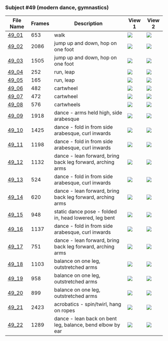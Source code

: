 ### Subject #49 (modern dance, gymnastics)
|File Name|Frames|Description|View 1|View 2|
|-|-|-|-|-|
|[49_01](https://github.com/Shriinivas/cmubvh/raw/main/Sequence-046-056/49/Data/49_01.zip)|653|walk|<img src="https://github.com/Shriinivas/cmubvhgifs/blob/main/Sequence-046-056/49/49_01_0.gif"/>|<img src="https://github.com/Shriinivas/cmubvhgifs/blob/main/Sequence-046-056/49/49_01_1.gif"/>|
|[49_02](https://github.com/Shriinivas/cmubvh/raw/main/Sequence-046-056/49/Data/49_02.zip)|2086|jump up and down, hop on one foot|<img src="https://github.com/Shriinivas/cmubvhgifs/blob/main/Sequence-046-056/49/49_02_0.gif"/>|<img src="https://github.com/Shriinivas/cmubvhgifs/blob/main/Sequence-046-056/49/49_02_1.gif"/>|
|[49_03](https://github.com/Shriinivas/cmubvh/raw/main/Sequence-046-056/49/Data/49_03.zip)|1505|jump up and down, hop on one foot|<img src="https://github.com/Shriinivas/cmubvhgifs/blob/main/Sequence-046-056/49/49_03_0.gif"/>|<img src="https://github.com/Shriinivas/cmubvhgifs/blob/main/Sequence-046-056/49/49_03_1.gif"/>|
|[49_04](https://github.com/Shriinivas/cmubvh/raw/main/Sequence-046-056/49/Data/49_04.zip)|252|run, leap|<img src="https://github.com/Shriinivas/cmubvhgifs/blob/main/Sequence-046-056/49/49_04_0.gif"/>|<img src="https://github.com/Shriinivas/cmubvhgifs/blob/main/Sequence-046-056/49/49_04_1.gif"/>|
|[49_05](https://github.com/Shriinivas/cmubvh/raw/main/Sequence-046-056/49/Data/49_05.zip)|165|run, leap|<img src="https://github.com/Shriinivas/cmubvhgifs/blob/main/Sequence-046-056/49/49_05_0.gif"/>|<img src="https://github.com/Shriinivas/cmubvhgifs/blob/main/Sequence-046-056/49/49_05_1.gif"/>|
|[49_06](https://github.com/Shriinivas/cmubvh/raw/main/Sequence-046-056/49/Data/49_06.zip)|482|cartwheel|<img src="https://github.com/Shriinivas/cmubvhgifs/blob/main/Sequence-046-056/49/49_06_0.gif"/>|<img src="https://github.com/Shriinivas/cmubvhgifs/blob/main/Sequence-046-056/49/49_06_1.gif"/>|
|[49_07](https://github.com/Shriinivas/cmubvh/raw/main/Sequence-046-056/49/Data/49_07.zip)|472|cartwheel|<img src="https://github.com/Shriinivas/cmubvhgifs/blob/main/Sequence-046-056/49/49_07_0.gif"/>|<img src="https://github.com/Shriinivas/cmubvhgifs/blob/main/Sequence-046-056/49/49_07_1.gif"/>|
|[49_08](https://github.com/Shriinivas/cmubvh/raw/main/Sequence-046-056/49/Data/49_08.zip)|576|cartwheels|<img src="https://github.com/Shriinivas/cmubvhgifs/blob/main/Sequence-046-056/49/49_08_0.gif"/>|<img src="https://github.com/Shriinivas/cmubvhgifs/blob/main/Sequence-046-056/49/49_08_1.gif"/>|
|[49_09](https://github.com/Shriinivas/cmubvh/raw/main/Sequence-046-056/49/Data/49_09.zip)|1918|dance - arms held high, side arabesque|<img src="https://github.com/Shriinivas/cmubvhgifs/blob/main/Sequence-046-056/49/49_09_0.gif"/>|<img src="https://github.com/Shriinivas/cmubvhgifs/blob/main/Sequence-046-056/49/49_09_1.gif"/>|
|[49_10](https://github.com/Shriinivas/cmubvh/raw/main/Sequence-046-056/49/Data/49_10.zip)|1425|dance - fold in from side arabesque, curl inwards|<img src="https://github.com/Shriinivas/cmubvhgifs/blob/main/Sequence-046-056/49/49_10_0.gif"/>|<img src="https://github.com/Shriinivas/cmubvhgifs/blob/main/Sequence-046-056/49/49_10_1.gif"/>|
|[49_11](https://github.com/Shriinivas/cmubvh/raw/main/Sequence-046-056/49/Data/49_11.zip)|1198|dance - fold in from side arabesque, curl inwards|<img src="https://github.com/Shriinivas/cmubvhgifs/blob/main/Sequence-046-056/49/49_11_0.gif"/>|<img src="https://github.com/Shriinivas/cmubvhgifs/blob/main/Sequence-046-056/49/49_11_1.gif"/>|
|[49_12](https://github.com/Shriinivas/cmubvh/raw/main/Sequence-046-056/49/Data/49_12.zip)|1132|dance - lean forward, bring back leg forward, arching arms|<img src="https://github.com/Shriinivas/cmubvhgifs/blob/main/Sequence-046-056/49/49_12_0.gif"/>|<img src="https://github.com/Shriinivas/cmubvhgifs/blob/main/Sequence-046-056/49/49_12_1.gif"/>|
|[49_13](https://github.com/Shriinivas/cmubvh/raw/main/Sequence-046-056/49/Data/49_13.zip)|524|dance - fold in from side arabesque, curl inwards|<img src="https://github.com/Shriinivas/cmubvhgifs/blob/main/Sequence-046-056/49/49_13_0.gif"/>|<img src="https://github.com/Shriinivas/cmubvhgifs/blob/main/Sequence-046-056/49/49_13_1.gif"/>|
|[49_14](https://github.com/Shriinivas/cmubvh/raw/main/Sequence-046-056/49/Data/49_14.zip)|620|dance - lean forward, bring back leg forward, arching arms|<img src="https://github.com/Shriinivas/cmubvhgifs/blob/main/Sequence-046-056/49/49_14_0.gif"/>|<img src="https://github.com/Shriinivas/cmubvhgifs/blob/main/Sequence-046-056/49/49_14_1.gif"/>|
|[49_15](https://github.com/Shriinivas/cmubvh/raw/main/Sequence-046-056/49/Data/49_15.zip)|948|static dance pose - folded in, head lowered, leg bent|<img src="https://github.com/Shriinivas/cmubvhgifs/blob/main/Sequence-046-056/49/49_15_0.gif"/>|<img src="https://github.com/Shriinivas/cmubvhgifs/blob/main/Sequence-046-056/49/49_15_1.gif"/>|
|[49_16](https://github.com/Shriinivas/cmubvh/raw/main/Sequence-046-056/49/Data/49_16.zip)|1137|dance - fold in from side arabesque, curl inwards|<img src="https://github.com/Shriinivas/cmubvhgifs/blob/main/Sequence-046-056/49/49_16_0.gif"/>|<img src="https://github.com/Shriinivas/cmubvhgifs/blob/main/Sequence-046-056/49/49_16_1.gif"/>|
|[49_17](https://github.com/Shriinivas/cmubvh/raw/main/Sequence-046-056/49/Data/49_17.zip)|751|dance - lean forward, bring back leg forward, arching arms|<img src="https://github.com/Shriinivas/cmubvhgifs/blob/main/Sequence-046-056/49/49_17_0.gif"/>|<img src="https://github.com/Shriinivas/cmubvhgifs/blob/main/Sequence-046-056/49/49_17_1.gif"/>|
|[49_18](https://github.com/Shriinivas/cmubvh/raw/main/Sequence-046-056/49/Data/49_18.zip)|1103|balance on one leg, outstretched arms|<img src="https://github.com/Shriinivas/cmubvhgifs/blob/main/Sequence-046-056/49/49_18_0.gif"/>|<img src="https://github.com/Shriinivas/cmubvhgifs/blob/main/Sequence-046-056/49/49_18_1.gif"/>|
|[49_19](https://github.com/Shriinivas/cmubvh/raw/main/Sequence-046-056/49/Data/49_19.zip)|958|balance on one leg, outstretched arms|<img src="https://github.com/Shriinivas/cmubvhgifs/blob/main/Sequence-046-056/49/49_19_0.gif"/>|<img src="https://github.com/Shriinivas/cmubvhgifs/blob/main/Sequence-046-056/49/49_19_1.gif"/>|
|[49_20](https://github.com/Shriinivas/cmubvh/raw/main/Sequence-046-056/49/Data/49_20.zip)|899|balance on one leg, outstretched arms|<img src="https://github.com/Shriinivas/cmubvhgifs/blob/main/Sequence-046-056/49/49_20_0.gif"/>|<img src="https://github.com/Shriinivas/cmubvhgifs/blob/main/Sequence-046-056/49/49_20_1.gif"/>|
|[49_21](https://github.com/Shriinivas/cmubvh/raw/main/Sequence-046-056/49/Data/49_21.zip)|2423|acrobatics - spin/twirl, hang on ropes|<img src="https://github.com/Shriinivas/cmubvhgifs/blob/main/Sequence-046-056/49/49_21_0.gif"/>|<img src="https://github.com/Shriinivas/cmubvhgifs/blob/main/Sequence-046-056/49/49_21_1.gif"/>|
|[49_22](https://github.com/Shriinivas/cmubvh/raw/main/Sequence-046-056/49/Data/49_22.zip)|1289|dance - lean back on bent leg, balance, bend elbow by ear|<img src="https://github.com/Shriinivas/cmubvhgifs/blob/main/Sequence-046-056/49/49_22_0.gif"/>|<img src="https://github.com/Shriinivas/cmubvhgifs/blob/main/Sequence-046-056/49/49_22_1.gif"/>|
